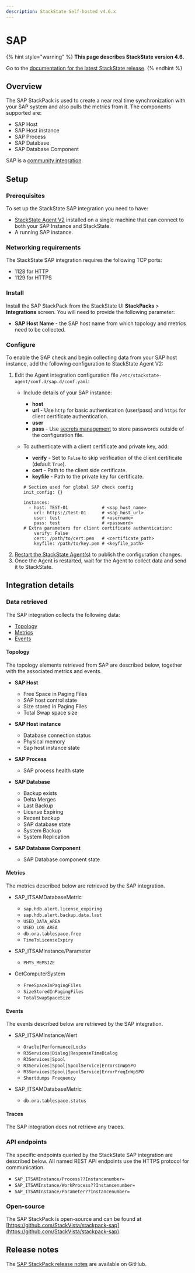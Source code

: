 ```yaml
---
description: StackState Self-hosted v4.6.x
---
```


# SAP

{% hint style="warning" %}
**This page describes StackState version 4.6.**

Go to the [documentation for the latest StackState release](https://docs.stackstate.com/stackpacks/integrations/sap).
{% endhint %}

## Overview

The SAP StackPack is used to create a near real time synchronization with your SAP system and also pulls the metrics from it. The components supported are:

* SAP Host
* SAP Host instance
* SAP Process
* SAP Database
* SAP Database Component

SAP is a [community integration](/stackpacks/integrations/about_integrations.md#community-integrations).

## Setup

### Prerequisites

To set up the StackState SAP integration you need to have:

* [StackState Agent V2](../../setup/agent/about-stackstate-agent.md) installed on a single machine that can connect to both your SAP Instance and StackState.
* A running SAP instance.

### Networking requirements

The StackState SAP integration requires the following TCP ports:

* 1128 for HTTP 
* 1129 for HTTPS

### Install

Install the SAP StackPack from the StackState UI **StackPacks** > **Integrations** screen. You will need to provide the following parameter:

- **SAP Host Name** - the SAP host name from which topology and metrics need to be collected.

### Configure

To enable the SAP check and begin collecting data from your SAP host instance, add the following configuration to StackState Agent V2:

1. Edit the Agent integration configuration file `/etc/stackstate-agent/conf.d/sap.d/conf.yaml`:
   * Include details of your SAP instance:
     * **host**
     * **url** - Use `http` for basic authentication \(user/pass\) and `https` for client certificate authentication.
     * **user**
     * **pass** - Use [secrets management](../../configure/security/secrets_management.md) to store passwords outside of the configuration file.
   * To authenticate with a client certificate and private key, add:

     * **verify** - Set to `False` to skip verification of the client certificate \(default `True`\).
     * **cert** - Path to the client side certificate.
     * **keyfile** - Path to the private key for certificate.

     ```text
     # Section used for global SAP check config
     init_config: {}

     instances:
       - host: TEST-01             # <sap_host_name>
         url: https://test-01      # <sap_host_url>   
         user: test                # <username>
         pass: test                # <password>
     # Extra parameters for client certificate authentication:
         verify: False             
         cert: /path/to/cert.pem   # <certificate_path>
         keyfile: /path/to/key.pem # <keyfile_path>
     ```
2. [Restart the StackState Agent\(s\)](../../setup/agent/about-stackstate-agent.md#deploy-and-run-stackstate-agent-v2) to publish the configuration changes.
3. Once the Agent is restarted, wait for the Agent to collect data and send it to StackState.

## Integration details

### Data retrieved

The SAP integration collects the following data:

* [Topology](#topology)
* [Metrics](#metrics)
* [Events](#events)

#### Topology

The topology elements retrieved from SAP are described below, together with the associated metrics and events.

* **SAP Host**
  * Free Space in Paging Files
  * SAP host control state
  * Size stored in Paging Files
  * Total Swap space size
    
* **SAP Host instance**
  * Database connection status
  * Physical memory
  * Sap host instance state

* **SAP Process**
  * SAP process health state

* **SAP Database**
  * Backup exists
  * Delta Merges
  * Last Backup
  * License Expiring
  * Recent backup
  * SAP database state
  * System Backup
  * System Replication

* **SAP Database Component**
  * SAP Database component state

#### Metrics

The metrics described below are retrieved by the SAP integration.

* SAP_ITSAMDatabaseMetric
  * `sap.hdb.alert.license_expiring`
  * `sap.hdb.alert.backup.data.last`
  * `USED_DATA_AREA`
  * `USED_LOG_AREA`
  * `db.ora.tablespace.free`
  * `TimeToLicenseExpiry`

* SAP_ITSAMInstance/Parameter
  * `PHYS_MEMSIZE`

* GetComputerSystem
  * `FreeSpaceInPagingFiles`
  * `SizeStoredInPagingFiles`
  * `TotalSwapSpaceSize`

#### Events

The events described below are retrieved by the SAP integration.

* SAP_ITSAMInstance/Alert
  * `Oracle|Performance|Locks`
  * `R3Services|Dialog|ResponseTimeDialog`
  * `R3Services|Spool`
  * `R3Services|Spool|SpoolService|ErrorsInWpSPO`
  * `R3Services|Spool|SpoolService|ErrorFreqInWpSPO`
  * `Shortdumps Frequency`

* SAP_ITSAMDatabaseMetric
  * `db.ora.tablespace.status`

#### Traces

The SAP integration does not retrieve any traces.

### API endpoints

The specific endpoints queried by the StackState SAP integration are described below. All named REST API endpoints use the HTTPS protocol for communication.

* `SAP_ITSAMInstance/Process??Instancenumber=`
* `SAP_ITSAMInstance/WorkProcess??Instancenumber=`
* `SAP_ITSAMInstance/Parameter??Instancenumber=`

### Open-source

The SAP StackPack is open-source and can be found at [https://github.com/StackVista/stackpack-sap](https://github.com/StackVista/stackpack-sap).

## Release notes

The [SAP StackPack release notes](https://github.com/StackVista/stackpack-sap/blob/master/src/main/stackpack/resources/RELEASE.md) are available on GitHub.

